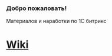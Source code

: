 ### Добро пожаловать!
Материалов и наработки по 1С битрикс

# [Wiki](https://github.com/alma-com/wiki-bitrix/wiki)
